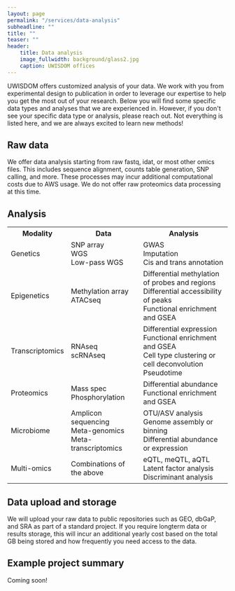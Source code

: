 ```yaml
---
layout: page
permalink: "/services/data-analysis"
subheadline: ""
title: ""
teaser: ""
header:
    title: Data analysis
    image_fullwidth: background/glass2.jpg
    caption: UWISDOM offices
---
```


UWISDOM offers customized analysis of your data. We work with you from experimental design to publication in order to leverage our expertise to help you get the most out of your research. Below you will find some specific data types and analyses that we are experienced in. However, if you don't see your specific data type or analysis, please reach out. Not everything is listed here, and we are always excited to learn new methods!

<h2>Raw data</h2>

We offer data analysis starting from raw fastq, idat, or most other omics files. This includes sequence alignment, counts table generation, SNP calling, and more. These processes may incur additional computational costs due to AWS usage. We do not offer raw proteomics data processing at this time.

<h2>Analysis</h2>

<table>
  <tr>
    <th>Modality</th>
    <th>Data</th>
    <th>Analysis</th>
  </tr>
  <tr>
    <td>Genetics</td>
    <td>SNP array<br>WGS<br>Low-pass WGS</td>
    <td>GWAS<br>Imputation<br>Cis and trans annotation</td>
  </tr>
  <tr>
    <td>Epigenetics</td>
    <td>Methylation array<br>ATACseq</td>
    <td>Differential methylation of probes and regions<br>Differential accessibility of peaks<br>Functional enrichment and GSEA</td>
  </tr>
  <tr>
    <td>Transcriptomics</td>
    <td>RNAseq<br>scRNAseq</td>
    <td>Differential expression<br>Functional enrichment and GSEA<br>Cell type clustering or cell deconvolution<br>Pseudotime</td>
  </tr>
  <tr>
    <td>Proteomics</td>
    <td>Mass spec<br>Phosphorylation</td>
    <td>Differential abundance<br>Functional enrichment and GSEA</td>
  </tr>
  <tr>
    <td>Microbiome</td>
    <td>Amplicon sequencing<br>Meta-genomics<br>Meta-transcriptomics</td>
    <td>OTU/ASV analysis<br>Genome assembly or binning<br>Differential abundance or expression</td>
  </tr>
  <tr>
    <td>Multi-omics</td>
    <td>Combinations of the above</td>
    <td>eQTL, meQTL, aQTL<br>Latent factor analysis<br>Discriminant analysis</td>
  </tr>
</table>

<h2>Data upload and storage</h2>

We will upload your raw data to public repositories such as GEO, dbGaP, and SRA as part of a standard project. If you require longterm data or results storage, this will incur an additional yearly cost based on the total GB being stored and how frequently you need access to the data.

<h2>Example project summary</h2>

Coming soon!
